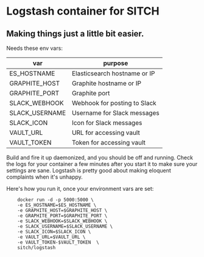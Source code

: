 # Logstash container for SITCH
## Making things just a little bit easier.

Needs these env vars:

| var            | purpose                       |
|----------------|-------------------------------|
| ES_HOSTNAME    | Elasticsearch hostname  or IP |
| GRAPHITE_HOST  | Graphite hostname or IP       |
| GRAPHITE_PORT  | Graphite port                 |
| SLACK_WEBHOOK  | Webhook for posting to Slack  |
| SLACK_USERNAME | Username for Slack messages   |
| SLACK_ICON     | Icon for Slack messages       |
| VAULT_URL      | URL for accessing vault       |
| VAULT_TOKEN    | Token for accessing vault     |

Build and fire it up daemonized, and you should be off and running.  Check the
logs for your container a few minutes after you start it to make sure your
settings are sane.  Logstash is pretty good about making eloquent complaints
when it's unhappy.

Here's how you run it, once your environment vars are set:

        docker run -d -p 5000:5000 \
        -e ES_HOSTNAME=$ES_HOSTNAME \
        -e GRAPHITE_HOST=$GRAPHITE_HOST \
        -e GRAPHITE_PORT=$GRAPHITE_PORT \
        -e SLACK_WEBHOOK=$SLACK_WEBHOOK \
        -e SLACK_USERNAME=$SLACK_USERNAME \
        -e SLACK_ICON=$SLACK_ICON \
        -e VAULT_URL=$VAULT_URL \
        -e VAULT_TOKEN-$VAULT_TOKEN  \
        sitch/logstash
